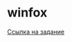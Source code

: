 # winfox

[Ссылка на задание](https://docs.google.com/document/d/1dSmsKGN6zRW2TEk9t97BnQeTOcf8-gY_qTYGuOXEKbU/edit)
